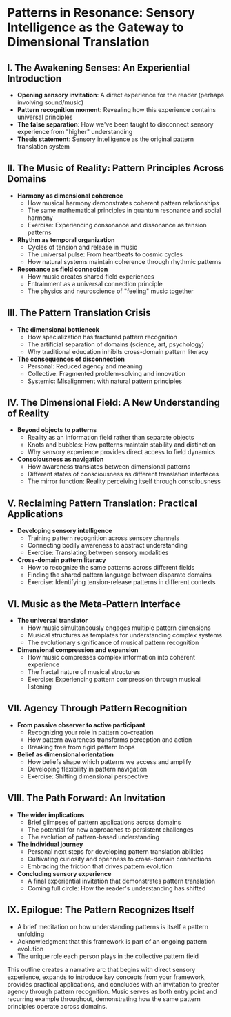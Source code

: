 # Patterns in Resonance: Sensory Intelligence as the Gateway to Dimensional Translation

## I. The Awakening Senses: An Experiential Introduction

- **Opening sensory invitation**: A direct experience for the reader (perhaps involving sound/music)
- **Pattern recognition moment**: Revealing how this experience contains universal principles
- **The false separation**: How we've been taught to disconnect sensory experience from "higher" understanding
- **Thesis statement**: Sensory intelligence as the original pattern translation system

## II. The Music of Reality: Pattern Principles Across Domains

- **Harmony as dimensional coherence**
    - How musical harmony demonstrates coherent pattern relationships
    - The same mathematical principles in quantum resonance and social harmony
    - Exercise: Experiencing consonance and dissonance as tension patterns
- **Rhythm as temporal organization**
    - Cycles of tension and release in music
    - The universal pulse: From heartbeats to cosmic cycles
    - How natural systems maintain coherence through rhythmic patterns
- **Resonance as field connection**
    - How music creates shared field experiences
    - Entrainment as a universal connection principle
    - The physics and neuroscience of "feeling" music together

## III. The Pattern Translation Crisis

- **The dimensional bottleneck**
    - How specialization has fractured pattern recognition
    - The artificial separation of domains (science, art, psychology)
    - Why traditional education inhibits cross-domain pattern literacy
- **The consequences of disconnection**
    - Personal: Reduced agency and meaning
    - Collective: Fragmented problem-solving and innovation
    - Systemic: Misalignment with natural pattern principles

## IV. The Dimensional Field: A New Understanding of Reality

- **Beyond objects to patterns**
    - Reality as an information field rather than separate objects
    - Knots and bubbles: How patterns maintain stability and distinction
    - Why sensory experience provides direct access to field dynamics
- **Consciousness as navigation**
    - How awareness translates between dimensional patterns
    - Different states of consciousness as different translation interfaces
    - The mirror function: Reality perceiving itself through consciousness

## V. Reclaiming Pattern Translation: Practical Applications

- **Developing sensory intelligence**
    - Training pattern recognition across sensory channels
    - Connecting bodily awareness to abstract understanding
    - Exercise: Translating between sensory modalities
- **Cross-domain pattern literacy**
    - How to recognize the same patterns across different fields
    - Finding the shared pattern language between disparate domains
    - Exercise: Identifying tension-release patterns in different contexts

## VI. Music as the Meta-Pattern Interface

- **The universal translator**
    - How music simultaneously engages multiple pattern dimensions
    - Musical structures as templates for understanding complex systems
    - The evolutionary significance of musical pattern recognition
- **Dimensional compression and expansion**
    - How music compresses complex information into coherent experience
    - The fractal nature of musical structures
    - Exercise: Experiencing pattern compression through musical listening

## VII. Agency Through Pattern Recognition

- **From passive observer to active participant**
    - Recognizing your role in pattern co-creation
    - How pattern awareness transforms perception and action
    - Breaking free from rigid pattern loops
- **Belief as dimensional orientation**
    - How beliefs shape which patterns we access and amplify
    - Developing flexibility in pattern navigation
    - Exercise: Shifting dimensional perspective

## VIII. The Path Forward: An Invitation

- **The wider implications**
    - Brief glimpses of pattern applications across domains
    - The potential for new approaches to persistent challenges
    - The evolution of pattern-based understanding
- **The individual journey**
    - Personal next steps for developing pattern translation abilities
    - Cultivating curiosity and openness to cross-domain connections
    - Embracing the friction that drives pattern evolution
- **Concluding sensory experience**
    - A final experiential invitation that demonstrates pattern translation
    - Coming full circle: How the reader's understanding has shifted

## IX. Epilogue: The Pattern Recognizes Itself

- A brief meditation on how understanding patterns is itself a pattern unfolding
- Acknowledgment that this framework is part of an ongoing pattern evolution
- The unique role each person plays in the collective pattern field

This outline creates a narrative arc that begins with direct sensory experience, expands to introduce key concepts from your framework, provides practical applications, and concludes with an invitation to greater agency through pattern recognition. Music serves as both entry point and recurring example throughout, demonstrating how the same pattern principles operate across domains.
